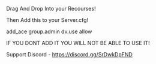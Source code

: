 Drag And Drop Into your Recourses!

Then Add this to your Server.cfg!

add_ace group.admin dv.use allow

IF YOU DONT ADD IT YOU WILL NOT BE ABLE TO USE IT!

Support Discord - https://discord.gg/SrDwkDpFND

